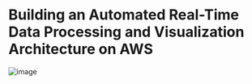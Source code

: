 # Building an Automated Real-Time Data Processing and Visualization Architecture on AWS
![image](https://github.com/user-attachments/assets/e9722892-067c-48b6-b151-c95eba506dd1)




